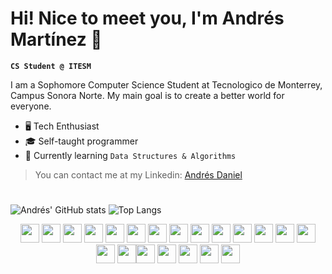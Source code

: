 <link  rel="stylesheet" href="https://cdn.jsdelivr.net/gh/devicons/devicon@v2.15.1/devicon.min.css"/>

# Hi! Nice to meet you, I'm Andrés Martínez 👋

**`CS Student @ ITESM`**

I am a Sophomore Computer Science Student at Tecnologico de Monterrey, Campus Sonora Norte. My main goal is to create a better world for everyone.

- 🖥️ Tech Enthusiast
- 🎓 Self-taught programmer
- 🌱 Currently learning `Data Structures & Algorithms`

> You can contact me at my Linkedin: [Andrés Daniel](https://www.linkedin.com/in/andrés-daniel-mart%C3%ADnez-bermúdez-997b17249/)

#

![Andrés' GitHub stats](https://readme-stats-instance-april2023-andresdanielmtz.vercel.app//api?username=andresdanielmtz&show_icons=true&theme=gruvbox) ![Top Langs](https://readme-stats-instance-april2023-andresdanielmtz.vercel.app//api/top-langs/?username=andresdanielmtz&layout=compact&theme=gruvbox)

<!--
width = "30"
 -->

<div style= "text-align: center;">
<img src="https://cdn.jsdelivr.net/gh/devicons/devicon/icons/python/python-plain.svg" width = "30"/> <img src="https://cdn.jsdelivr.net/gh/devicons/devicon/icons/cplusplus/cplusplus-plain.svg" width = "30" /> <img src="https://cdn.jsdelivr.net/gh/devicons/devicon/icons/swift/swift-original.svg" width = "30"/> <img src="https://cdn.jsdelivr.net/gh/devicons/devicon/icons/javascript/javascript-plain.svg" width = "30"/>  <img src="https://cdn.jsdelivr.net/gh/devicons/devicon/icons/typescript/typescript-plain.svg" width = "30"/>
<img src="https://cdn.jsdelivr.net/gh/devicons/devicon/icons/html5/html5-plain.svg" width = "30"/> <img src="https://cdn.jsdelivr.net/gh/devicons/devicon/icons/css3/css3-plain.svg" width = "30"/> <img src="https://cdn.jsdelivr.net/gh/devicons/devicon/icons/arduino/arduino-original.svg" width = "30"/> <img src="https://cdn.jsdelivr.net/gh/devicons/devicon/icons/c/c-line.svg" width = "30"/> <img src="https://cdn.jsdelivr.net/gh/devicons/devicon/icons/git/git-original.svg" width = "30" /> <img src="https://cdn.jsdelivr.net/gh/devicons/devicon/icons/matlab/matlab-line.svg" width = "30" /> <img src="https://cdn.jsdelivr.net/gh/devicons/devicon/icons/jupyter/jupyter-original.svg" width = "30"/> <img src="https://cdn.jsdelivr.net/gh/devicons/devicon/icons/figma/figma-original.svg" width = "30"/> <img src="https://cdn.jsdelivr.net/gh/devicons/devicon/icons/react/react-original.svg" width = "30"/> <img src="https://cdn.jsdelivr.net/gh/devicons/devicon/icons/heroku/heroku-original.svg" width = "30"/> <img src="https://cdn.jsdelivr.net/gh/devicons/devicon/icons/xcode/xcode-plain.svg" width = "30"/><img src="https://cdn.jsdelivr.net/gh/devicons/devicon/icons/vscode/vscode-original.svg" width = "30"/>  <img src="https://cdn.jsdelivr.net/gh/devicons/devicon/icons/r/r-original.svg" width = "30"/> <img src="https://cdn.jsdelivr.net/gh/devicons/devicon/icons/nodejs/nodejs-original.svg" width = "30"/> <img src="https://cdn.jsdelivr.net/gh/devicons/devicon/icons/linux/linux-original.svg" width = "30"/>  <img src="https://cdn.jsdelivr.net/gh/devicons/devicon/icons/sass/sass-original.svg" width = "30"/>
           
          
          
          
          
</div>
